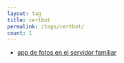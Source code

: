 ```yaml
---
layout: tag
title: certbot
permalink: /tags/certbot/
count: 1
---
```


- [app de fotos en el servidor familiar](https://jartigag.blog/immich-fotos-vps-familiar)
